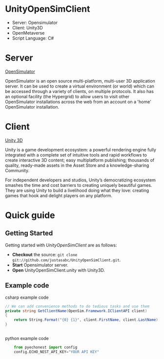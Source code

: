 UnityOpenSimClient
==================
* Server: Opensimulator
* Client: Unity3D 
* OpenMetaverse
* Script Language: C#


# Server

[OpenSimulator](http://opensimulator.org/wiki/Main_Page) 

OpenSimulator is an open source multi-platform, multi-user 3D application server. It can be used to create a virtual environment (or world) which can be accessed through a variety of clients, on multiple protocols. It also has an optional facility (the Hypergrid) to allow users to visit other OpenSimulator installations across the web from an account on a 'home' OpenSimulator installation.

# Client

[Unity 3D](http://unity3d.com/)

Unity is a game development ecosystem: a powerful rendering engine fully integrated with a complete set of intuitive tools and rapid workflows to create interactive 3D content; easy multiplatform publishing; thousands of quality, ready-made assets in the Asset Store and a knowledge-sharing Community.

For independent developers and studios, Unity’s democratizing ecosystem smashes the time and cost barriers to creating uniquely beautiful games. They are using Unity to build a livelihood doing what they love: creating games that hook and delight players on any platform.

#  Quick guide

## Getting Started
Getting started with *UnityOpenSimClient* are as follows:
* **Checkout** the source: `git clone git://github.com/justasabc/UnityOpenSimClient.git`.
* **Start** Opensimulator server.
* **Open** UnityOpenSimClient.unity with Unity3D.


## Example code
csharp example code
``` csharp
// We can add convenience methods to do tedious tasks and use them
private string GetClientName(OpenSim.Framework.IClientAPI client)
{
    return String.Format("{0} {1}", client.FirstName, client.LastName);
}
        
```

python example code
```python
    from pyechonest import config
    config.ECHO_NEST_API_KEY="YOUR API KEY"
```
